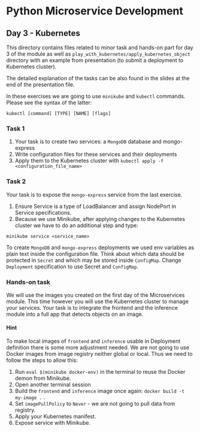 # Python Microservice Development
## Day 3 - Kubernetes
This directory contains files related to minor task and hands-on part for day 3 of the module as well as `play_with_kubernetes/apply_kubernetes_object` directory with an example from presentation (to submit a deployment to Kubernetes cluster).

The detailed explanation of the tasks can be also found in the slides at the end of the presentation file.

In these exercises we are going to use `minikube` and `kubectl` commands. Please see the syntax of the latter:
```
kubectl [command] [TYPE] [NAME] [flags]
```

### Task 1
1. Your task is to create two services: a `MongoDB` database and mongo-express
2. Write configuration files for these services and their deployments
3. Apply them to the Kubernetes cluster with `kubectl apply -f <configuration_file_name>`


### Task 2
Your task is to expose the `mongo-express` service from the last exercise.
1. Ensure Service is a type of LoadBalancer and assign NodePort in Service specifications.
2. Because we use Minikube, after applying changes to the Kubernetes cluster we have to do an additional step and type:
```
minikube service <service_name>
```
To create `MongoDB` and `mongo-express` deployments we used env variables as plain text inside the configuration file. Think about which data should be protected in `Secret` and which may be stored inside `ConfigMap`. Change `Deployment` specification to use Secret and `ConfigMap`.

### Hands-on task
We will use the images you created on the first day of the Microservices module. This time however you will use the Kubernetes cluster to manage your services. Your task is to integrate the frontend and the inference module into a full app that detects objects on an image.

#### Hint
To make local images of `frontend` and `inference` usable in Deployment definition there is some more adjustment needed.
We are not going to use Docker images from image registry neither global or local. Thus we need to follow the steps to allow this:
1. Run `eval $(minikube docker-env)` in the terminal to reuse the Docker demon from Minikube.
2. Open another terminal session
3. Build the `frontend` and `inference` image once again: `docker build -t my-image .` .
4. Set `imagePullPolicy` to `Never` - we are not going to pull data from registry.
5. Apply your Kubernetes manifest.
6. Expose service with Minikube.